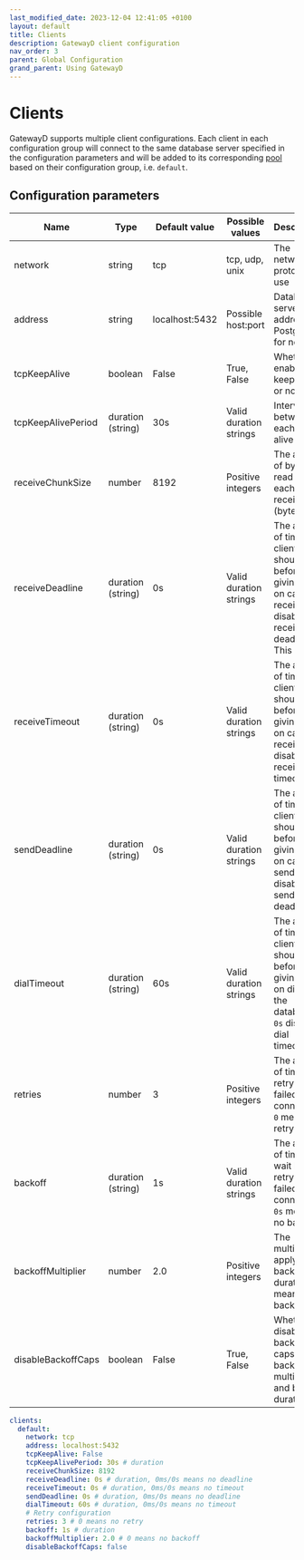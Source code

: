 ```yaml
---
last_modified_date: 2023-12-04 12:41:05 +0100
layout: default
title: Clients
description: GatewayD client configuration
nav_order: 3
parent: Global Configuration
grand_parent: Using GatewayD
---
```


# Clients

GatewayD supports multiple client configurations. Each client in each configuration group will connect to the same database server specified in the configuration parameters and will be added to its corresponding [pool](pools) based on their configuration group, i.e. `default`.

## Configuration parameters

| Name               | Type              | Default value  | Possible values        | Description                                                                                                           |
| ------------------ | ----------------- | -------------- | ---------------------- | --------------------------------------------------------------------------------------------------------------------- |
| network            | string            | tcp            | tcp, udp, unix         | The network protocol to use                                                                                           |
| address            | string            | localhost:5432 | Possible host:port     | Database server address. PostgreSQL for now.                                                                          |
| tcpKeepAlive       | boolean           | False          | True, False            | Whether to enable TCP keep-alive or not                                                                               |
| tcpKeepAlivePeriod | duration (string) | 30s            | Valid duration strings | Interval between each keep-alive packet                                                                               |
| receiveChunkSize   | number            | 8192           | Positive integers      | The amount of bytes to read per each call to receive (bytes)                                                          |
| receiveDeadline    | duration (string) | 0s             | Valid duration strings | The amount of time the client should wait before giving up on call to receive. `0s` disables receive deadline. This k |
| receiveTimeout     | duration (string) | 0s             | Valid duration strings | The amount of time the client should wait before giving up on call to receive. `0s` disables receive timeout.         |
| sendDeadline       | duration (string) | 0s             | Valid duration strings | The amount of time the client should wait before giving up on call to send. `0s` disables send deadline.              |
| dialTimeout        | duration (string) | 60s            | Valid duration strings | The amount of time the client should wait before giving up on dialing the database. `0s` disables dial timeout.       |
| retries            | number            | 3              | Positive integers      | The amount of times to retry a failed connection. `0` means no retry.                                                 |
| backoff            | duration (string) | 1s             | Valid duration strings | The amount of time to wait before retrying a failed connection. `0s` means no backoff.                                |
| backoffMultiplier  | number            | 2.0            | Positive integers      | The multiplier to apply to the backoff duration. `0` means no backoff.                                                |
| disableBackoffCaps | boolean           | False          | True, False            | Whether to disable the backoff caps for backoff multiplier and backoff duration.                                      |

```yaml
clients:
  default:
    network: tcp
    address: localhost:5432
    tcpKeepAlive: False
    tcpKeepAlivePeriod: 30s # duration
    receiveChunkSize: 8192
    receiveDeadline: 0s # duration, 0ms/0s means no deadline
    receiveTimeout: 0s # duration, 0ms/0s means no timeout
    sendDeadline: 0s # duration, 0ms/0s means no deadline
    dialTimeout: 60s # duration, 0ms/0s means no timeout
    # Retry configuration
    retries: 3 # 0 means no retry
    backoff: 1s # duration
    backoffMultiplier: 2.0 # 0 means no backoff
    disableBackoffCaps: false
```

